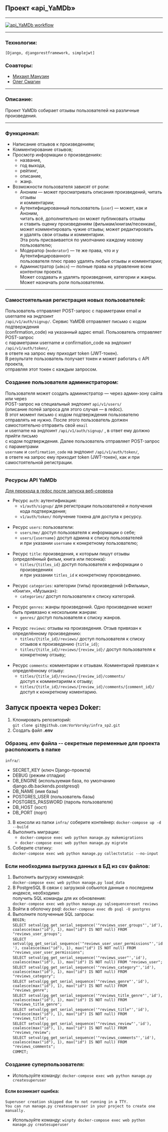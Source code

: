 ## Проект «api_YaMDb»
***
[![api_YaMDb workflow](https://github.com/VorVorsky/yamdb_finals/actions/workflows/yamdb_workflow.yml/badge.svg)](https://github.com/VorVorsky/yamdb_finals/actions/workflows/yamdb_workflow.yml)<br/>
***
### Технологии:
``[Django, djangorestframework, simplejwt]``
### Соавторы:
* [Михаил Манузин](https://github.com/klinf1)
* [Олег Смагин](https://github.com/OrdinaryWorker)
***
### Описание:
Проект YaMDb собирает отзывы пользователей на различные произведения.
***
### Функционал:
* Написание отзывов к произведениям;
* Комментирование отзывов;
* Просмотр информации о произведениях:
  * название,
  * год выхода,
  * рейтинг,
  * описание,
  * жанр.
* Возможности пользователя зависят от роли:
    * Аноним — может просматривать описания произведений, читать отзывы<br/>
      и комментарии;
    * Аутентифицированный пользователь (``user``) — может, как и Аноним,<br/>
      читать всё, дополнительно он может публиковать отзывы<br/>
      и ставить оценку произведениям (фильмам/книгам/песенкам),<br/>
      может комментировать чужие отзывы; может редактировать<br/>
      и удалять свои отзывы и комментарии.<br/>
      Эта роль присваивается по умолчанию каждому новому пользователю;
    * Модератор (``moderator``) — те же права, что и у Аутентифицированного<br/>
      пользователя плюс право удалять любые отзывы и комментарии;
    * Администратор (``admin``) — полные права на управление всем контентом проекта.<br/>
      Может создавать и удалять произведения, категории и жанры.<br/>
      Может назначать роли пользователям.
***
### Самостоятельная регистрация новых пользователей:
Пользователь отправляет POST-запрос с параметрами email и username на эндпоинт<br/>
`/api/v1/auth/signup/`. Сервис YaMDB отправляет письмо с кодом подтверждения<br/>
(confirmation_code) на указанный адрес email. Пользователь отправляет POST-запрос<br/>
с параметрами username и confirmation_code на эндпоинт `/api/v1/auth/token/`,<br/>
в ответе на запрос ему приходит token (JWT-токен).<br/>
В результате пользователь получает токен и может работать с API проекта,<br/>
отправляя этот токен с каждым запросом.

### Создание пользователя администратором:
Пользователя может создать администратор — через админ-зону сайта или через<br/>
POST-запрос на специальный эндпоинт `api/v1/users/`<br/>
(описание полей запроса для этого случая — в redoc).<br/>
В этот момент письмо с кодом подтверждения пользователю отправлять не нужно.
После этого пользователь должен самостоятельно отправить свой `email`<br/>
и username на эндпоинт `/api/v1/auth/signup/` , в ответ ему должно прийти письмо<br/>
с кодом подтверждения. Далее пользователь отправляет POST-запрос с параметрами<br/>
`username` и `confirmation_code` на эндпоинт `/api/v1/auth/token/`,<br/>
в ответе на запрос ему приходит token (JWT-токен), как и при самостоятельной регистрации.
***
### Ресурсы API YaMDb
[Для перехода в redoc после запуска веб-сервера](http://localhost/redoc/)
* Ресурс `auth`: аутентификация:
    * `v1/auth/signup/` для регистрации пользователей и получения кода подтверждения;
    * `v1/auth/token/` получение токена для доступа к ресурсу.
<br/><br/> 
* Ресурс `users`: пользователи:
    * `users/me/` доступ пользователя к информации о себе;
    * `users/{username}` доступ админа к списку пользователей<br/>
       и при указании `username` к конкретному пользователю;
<br/><br/> 
* Ресурс `title`: произведения, к которым пишут отзывы (определённый фильм, книга или песенка):
    * `titles/{titles_id}` доступ пользователя к информации о произведениях<br/>
      и при указании `titles_id` к конкретному произведению.
<br/><br/> 
* Ресурс `categories`: категории (типы) произведений («Фильмы», «Книги», «Музыка»):
    * `categories/` доступ пользователя к списку категорий.
<br/><br/> 
* Ресурс `genres`: жанры произведений. Одно произведение может быть привязано к нескольким жанрам:
    * `genres/` доступ пользователя к списку жанров.
<br/><br/> 
* Ресурс `reviews`: отзывы на произведения. Отзыв привязан к определённому произведению:
    * `titles/{title_id}/reviews/` доступ пользователя к списку отзывов к произведению `{title_id}`;
    * `titles/{title_id}/reviews/{review_id}/` доступ пользователя к конкретному отзыву;
<br/><br/> 
* Ресурс `comments`: комментарии к отзывам. Комментарий привязан к определённому отзыву:
    * `titles/{title_id}/reviews/{review_id}/comments/`<br/>
        доступ к комментариям к отзыву;
    * `titles/{title_id}/reviews/{review_id}/comments/{comment_id}/` <br/>
        доступ к конкретному коментарию.

## Запуск проекта через Doker:

1. Клонировать репозиторий: <br/>``git clone git@github.com:VorVorsky/infra_sp2.git``
2. Создать файл **.env**

### Образец .env файла -- секретные переменные для проекта расположить в папке<br/>
``infra/``:
* SECRET_KEY (ключ Django-проекта)
* DEBUG (режим отладки)
* DB_ENGINE (используемая база, по умолчанию django.db.backends.postgresql)
* DB_NAME (имя базы)
* POSTGRES_USER (пользователь базы)
* POSTGRES_PASSWORD (пароль пользователя)
* DB_HOST (хост)
* DB_PORT (порт)

3. В консоли из папки `infra/` соберите контейнер: `docker-compose up -d --build`
4. Выполнить миграции:
   * `docker-compose exec web python manage.py makemigrations`
   * `docker-compose exec web python manage.py migrate`
5. Соберите статику:<br/>
`docker-compose exec web python manage.py collectstatic --no-input`

### Если необходима выгрузка данных в БД из csv файлов:
1. Выполнить выгрузку коммандой:<br/>`docker-compose exec web python manage.py load_data`
2. В PostgreSQL В связи с загрузкой собьются данные о последнем индексе, необходимо<br/>
получить SQL команды для их обновления:<br/>`docker-compose exec web python manage.py sqlsequencereset reviews`
3. Войти в оболочку psql: `docker-compose exec db psql -U postgres`
4. Выполните полученные SQL запросы:<br/>
`BEGIN;`<br/>
`SELECT setval(pg_get_serial_sequence('"reviews_user_groups"','id'), coalesce(max("id"), 1), max("id") IS NOT null) FROM "reviews_user_groups";`<br/>
`SELECT setval(pg_get_serial_sequence('"reviews_user_user_permissions"','id'), coalesce(max("id"), 1), max("id") IS NOT null) FROM "reviews_user_user_permissions";`<br/>
`SELECT setval(pg_get_serial_sequence('"reviews_user"','id'), coalesce(max("id"), 1), max("id") IS NOT null) FROM "reviews_user";`<br/>
`SELECT setval(pg_get_serial_sequence('"reviews_category"','id'), coalesce(max("id"), 1), max("id") IS NOT null) FROM "reviews_category";`<br/>
`SELECT setval(pg_get_serial_sequence('"reviews_genre"','id'), coalesce(max("id"), 1), max("id") IS NOT null) FROM "reviews_genre";`<br/>
`SELECT setval(pg_get_serial_sequence('"reviews_title_genre"','id'), coalesce(max("id"), 1), max("id") IS NOT null) FROM "reviews_title_genre";`<br/>
`SELECT setval(pg_get_serial_sequence('"reviews_title"','id'), coalesce(max("id"), 1), max("id") IS NOT null) FROM "reviews_title";`<br/>
`SELECT setval(pg_get_serial_sequence('"reviews_review"','id'), coalesce(max("id"), 1), max("id") IS NOT null) FROM "reviews_review";`<br/>
`SELECT setval(pg_get_serial_sequence('"reviews_comments"','id'), coalesce(max("id"), 1), max("id") IS NOT null) FROM "reviews_comments";`<br/>
`COMMIT;`<br/>

### Создание суперпользователя:
* Используйте команду: `docker-compose exec web python manage.py createsuperuser`
#### Если возникает ошибка:
`Superuser creation skipped due to not running in a TTY.`<br/>
`You can run manage.py createsuperuser in your project to create one manually.`<br/>
* Используйте команду: `winpty docker-compose exec web python manage.py createsuperuser`